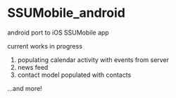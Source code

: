 # SSUMobile_android
android port to iOS SSUMobile app


current works in progress
1) populating calendar activity with events from server
2) news feed
3) contact model populated with contacts

...and more!
